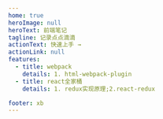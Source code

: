 ```yaml
---
home: true
heroImage: null
heroText: 前端笔记
tagline: 记录点点滴滴
actionText: 快速上手 →
actionLink: null
features:
  - title: webpack
    details: 1. html-webpack-plugin
  - title: react全家桶
    details: 1. redux实现原理;2.react-redux

footer: xb
---
```

